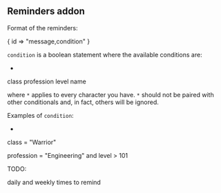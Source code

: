## Reminders addon

Format of the reminders:

{ id => "message,condition" }

`condition` is a boolean statement where the available conditions are:

*
class
profession
level
name

where `*` applies to every character you have.  `*` should not be paired with other conditionals and, in fact, others will be ignored.

Examples of `condition`:

*

class = "Warrior"

profession = "Engineering" and level > 101

TODO:

daily and weekly times to remind
